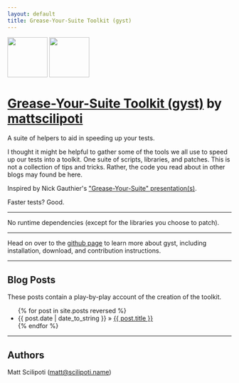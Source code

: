```yaml
---
layout: default
title: Grease-Your-Suite Toolkit (gyst)
---
```


<div class="download">
  <a href="http://github.com/mattscilipoti/gyst/zipball/master">
    <img border="0" width="90" src="http://github.com/images/modules/download/zip.png"></a>
  <a href="http://github.com/mattscilipoti/gyst/tarball/master">
    <img border="0" width="90" src="http://github.com/images/modules/download/tar.png"></a>
</div>

# [Grease-Your-Suite Toolkit (gyst)][gyst] <span class="small">by <a href="http://github.com/mattscilipoti">mattscilipoti</a></span>


<div class="description">
  A suite of helpers to aid in speeding up your tests.
</div>

I thought it might be helpful to gather some of the tools we all use to speed up our tests into a toolkit.  One suite of scripts, libraries, and patches.  This is not a collection of tips and tricks. Rather, the code you read about in other blogs may found be here.   

Inspired by Nick Gauthier's ["Grease-Your-Suite" presentation(s)][gys_showoff].

Faster tests? Good.

---

No runtime dependencies (except for the libraries you choose to patch).

---

Head on over to the [github page][gyst] to learn more about gyst, including installation, download, and contribution instructions.

---

Blog Posts
----------
These posts contain a play-by-play account of the creation of the
toolkit.
<ul class="posts">
{% for post in site.posts reversed %}
   <li>
     <span>{{ post.date | date_to_string }}</span> &raquo; 
     <a href="{{site.base-url}}{{ post.url }}">{{ post.title }}</a>
   </li>
{% endfor %}
</ul>

---

Authors
-------

Matt Scilipoti (matt@scilipoti.name)

<!-- Links -->
[gyst]: http://github.com/mattscilipoti/gyst
[gys_showoff]: http://grease-your-suite.heroku.com/

